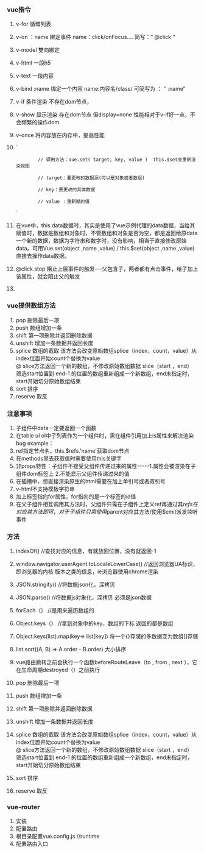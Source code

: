 ### vue指令

1. v-for  					循環列表

2. v-on ：name        綁定事件   name：click/onFocus....    简写：” @click “

3. v-model              雙向綁定

4. v-html      一段h5

5. v-text        一段内容

6. v-bind :name    绑定一个内容    name:内容名/class/    可简写为  ： ‘’ :name“

7. v-if     条件渲染   不存在dom节点，

8. v-show   显示渲染  存在dom节点  但display=none  性能相对于v-if好一点，不会频繁的操作dom

9. v-once  将内容放在内存中，提高性能

10. `

    ```
            // 调用方法：Vue.set( target, key, value )  this.$set会重新渲染视图
    
            // target：要更改的数据源(可以是对象或者数组)
    
            // key：要更改的具体数据
    
            // value ：重新赋的值
    ```

    `

11. 在vue中，this.data数据时，其实是使用了vue示例代理的data数据，当给其赋值时，数据是数组和对象时，不管数组和对象是否为空，都是返回给原data一个新的数据，数据为字符串和数字时，没有影响，相当于直接修改原始data。可用Vue.set(object ,name ,value) / this.$set(object ,name ,value)直接去操作data数据。

12. @click.stop    阻止上层事件的触发---父包含子，两者都有点击事件，给子加上该属性，就会阻止父的触发

13. 

### vue提供数组方法

1. pop   删除最后一项
2. push 数组增加一条
3. shift  第一项删除并返回删除数据
4. unshift  增加一条数据并返回长度
5. splice  数组的截取     该方法会改变原始数组splice（index，count，value）从index位置开始count个替换为value      
   @ slice方法返回一个新的数组，不修改原始数组数据   slice（start ，end） 筛选start位置到 end-1 的位置的数组重新组成一个新数组，end未指定时，start开始切分原始数组结束
6. sort 排序
7. reserve  取反

### 注意事项

1. 子组件中data一定要返回一个函数
2. 在table ul ol中子列表作为一个组件时，需在组件引用加上is属性来解决渲染bug  example：<tr is='子组件名'>
3. ref指定节点名，this.$refs.'name'获取dom节点
4. 在methods里去获取值时需要使用this关键字
5. 非props特性：子组件不接受父组件传递过来的属性-----1.属性会被渲染在子组件dom标签上 2.不能显示父组件传递过来的值
6. 在插槽中，想直接渲染原生的html需要在加上单引号或者双引号
7. v-html不支持模板字符串
8. 加上标签指向for属性，for指向的是一个标签的id值
9. 在父子组件相互调用其方法时，父组件只需在子组件上定义ref再通过其$refs在对应其方法即可，对于子组件只需使用$parent对应其方法/使用$emit派发监听事件

### 方法

1. indexOf()						//查找对应的信息，有就放回位置，没有就返回-1
2. window.navigator.userAgent.toLocaleLowerCase()              //返回浏览器UA标识，即浏览器的内核 版本之类的信息，ie浏览器使用chrome渲染
3. JSON.stringify()                             //将数据json化，深拷贝
4. JSON.parse()                                  //将数据js对象化，深拷贝    必须是json数据

5. forEach（）                                  //是用来遍历数组的
6. Object.keys（）                            //拿到对象中的key，数组的下标   返回的都是数组
7. Object.keys(list).map(key=> list[key])    将一个{}存储的多数据变为数组[]存储
8. list.sort((A, B) => A.order - B.order)      大小排序
9. vue路由跳转之前会执行一个函数beforeRouteLeave（to , from , next ），它在生命周期destroyed（）之前执行
10. pop   删除最后一项
11. push 数组增加一条
12. shift  第一项删除并返回删除数据
13. unshift  增加一条数据并返回长度
14. splice  数组的截取     该方法会改变原始数组splice（index，count，value）从index位置开始count个替换为value      
    @ slice方法返回一个新的数组，不修改原始数组数据   slice（start ，end） 筛选start位置到 end-1 的位置的数组重新组成一个新数组，end未指定时，start开始切分原始数组结束
15. sort 排序
16. reserve  取反



### vue-router

1. 安装
2. 配置路由
3. 根目录配置vue.config.js  //runtime
4. 配置路由入口<router-view></router-view>